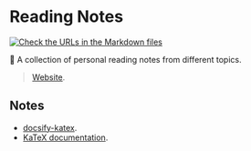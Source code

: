# Reading Notes

[![Check the URLs in the Markdown files](https://github.com/joaopalmeiro/reading-notes/actions/workflows/check.yml/badge.svg)](https://github.com/joaopalmeiro/reading-notes/actions/workflows/check.yml)

:page_with_curl: A collection of personal reading notes from different topics.

> [Website](https://joaopalmeiro.github.io/reading-notes/).

## Notes

- [docsify-katex](https://github.com/upupming/docsify-katex).
- [KaTeX documentation](https://katex.org/docs/supported.html).
